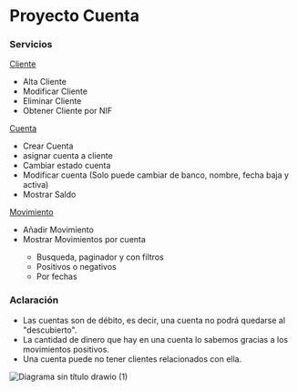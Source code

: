 # Proyecto Cuenta

<h3>Servicios</h3> 
<p><ins>Cliente</ins></p>
<ul>
  <li>Alta Cliente</li>
  <li>Modificar Cliente</li>
  <li>Eliminar Cliente</li>
  <li>Obtener Cliente por NIF</li>
</ul>

<p><ins>Cuenta</ins></p>
<ul>
  <li>Crear Cuenta</li>
  <li>asignar cuenta a cliente</li>
  <li>Cambiar estado cuenta</li>
  <li>Modificar cuenta (Solo puede cambiar de banco, nombre, fecha baja y activa)</li>
  <li>Mostrar Saldo</li>
</ul>

<p><ins>Movimiento</ins></p>
<ul>
  <li>Añadir Movimiento</li>
  <li>Mostrar Movimientos por cuenta</li>
  <ul> 
    <li>Busqueda, paginador y con filtros</li>
  <li>Positivos o negativos</li>
  <li>Por fechas</li></ul>
</ul>

<h3>Aclaración</h3> 
<ul>
  <li>Las cuentas son de débito, es decir, una cuenta no podrá quedarse al "descubierto".</li>
  <li>La cantidad de dinero que hay en una cuenta lo sabemos gracias a los movimientos positivos.</li>
  <li>Una cuenta puede no tener clientes relacionados con ella. </li>
</ul>

![Diagrama sin título drawio (1)](https://github.com/Laurelindorean/Account_Project/assets/100615218/d8a0e909-b82b-4f7a-b0d8-690e91f18e4b)

